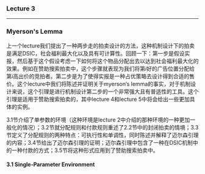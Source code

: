 ### Lecture 3

----

### Myerson's Lemma

上一个lecture我们提出了一种两步走的拍卖设计的方法，这种机制设计下的拍卖是满足DSIC，社会福利最大化以及具有可计算性。回顾一下：第一步是假设实报，然后基于这个假设考虑一下如何将这个物品分配出去以达到社会福利最大化的效果。例如在赞助搜索拍卖中，这个步骤就表现为我们将第$i$好的广告位置分配给第$i$高出价的竞拍者。第二步是为了使得实报是一种占优策略去设计得到合适的售价。这个lecture中我们将陈述并证明关于myerson‘s lemma的事实，对于机制设计来说，这个引理是进行机制设计第二步的一个非常强大且有普适性的工具。这个引理是适用于赞助搜索拍卖的，其中lecture 4和lecture 5中将会给出一些更加具体的实例。

3.1节介绍了单参数的环境（这种环境是lecture 2中介绍的那种环境的一种更加一般化的情况）；3.2节就分配规则和付款规则重述了2.2节中的封闭拍卖的情境；3.3节定义了分配规则的两种特点：可执行性和单调性，同时陈述并解释了迈尔森引理的内容；3.4节给出了迈尔森引理的证明；迈尔森引理中包含了一种在DSIC机制中的一种付款的方式；3.5节将这种形式应用到了赞助搜索拍卖中。

#### 3.1 Single-Parameter Environment

